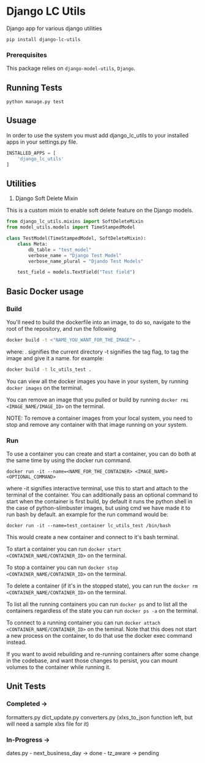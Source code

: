 # Django LC Utils

Django app for various django utilities

`pip install django-lc-utils`

### Prerequisites

This package relies on `django-model-utils`, `Django`.

## Running Tests

```
python manage.py test
```

## Usuage

In order to use the system you must add django_lc_utils to your installed apps in your settings.py file.

```python
INSTALLED_APPS = [
    'django_lc_utils'
]
```

## Utilities

1. Django Soft Delete Mixin

This is a custom mixin to enable soft delete feature on the Django models.

```python
from django_lc_utils.mixins import SoftDeleteMixin
from model_utils.models import TimeStampedModel

class TestModel(TimeStampedModel, SoftDeleteMixin):
    class Meta:
        db_table = "test_model"
        verbose_name = "Django Test Model"
        verbose_name_plural = "Djando Test Models"

    test_field = models.TextField("Test field")
```

## Basic Docker usage

### Build
You'll need to build the dockerfile into an image, to do so, navigate to the root of the repository, and run the following
```bash
docker build -t <"NAME_YOU_WANT_FOR_THE_IMAGE"> .
```
where: . signifies the current directory
    -t signifies the tag flag, to tag the image and give it a name.
for example:
```bash
docker build -t lc_utils_test .
```

You can view all the docker images you have in your system,  by running ```docker images``` on the terminal.

You can remove an image that you pulled or build by running ```docker rmi <IMAGE_NAME/IMAGE_ID>``` on the terminal.

NOTE: To remove a container images from your local system, you need to stop and remove any container with that image running on your system.

### Run

To use a container you can create and start a container, you can do both at the same time by using the docker run command.

```
docker run -it --name=<NAME_FOR_THE_CONTAINER> <IMAGE_NAME> <OPTIONAL_COMMAND>
```
where -it signifies interactive terminal, use this to start and attach to the terminal of the container.
You can additionally pass an optional command to start when the container is first build, by default it runs the python shell in the case of python-slimbuster images, but using cmd we have made it to run bash by default.
an example for the run command would be:

```
docker run -it --name=test_container lc_utils_test /bin/bash

```
This would create a new container and connect to it's bash terminal.

To start a container you can run ```docker start <CONTAINER_NAME/CONTAINER_ID>``` on the terminal.

To stop a container you can run ```docker stop <CONTAINER_NAME/CONTAINER_ID>``` on the terminal.

To delete a container (if it's in the stopped state), you can run the ```docker rm <CONTAINER_NAME/CONTAINER_ID>``` on the terminal.

To list all the running containers you can run ```docker ps``` and to list all the containers regardless of the state you can run ```docker ps -a``` on the terminal.

To connect to a running container you can run ```docker attach <CONTAINER_NAME/CONTAINER_ID>``` on the teminal. Note that this does not start a new process on the container, to do that use the docker exec command instead.

If you want to avoid rebuilding and re-running containers after some change in the codebase, and want those changes to persist, you can mount volumes to the container while running it.


## Unit Tests

### Completed ->

formatters.py
dict_update.py
converters.py (xlxs_to_json function left, but will need a sample xlxs file for it)
### In-Progress ->
dates.py
    - next_business_day -> done
    - tz_aware -> pending
